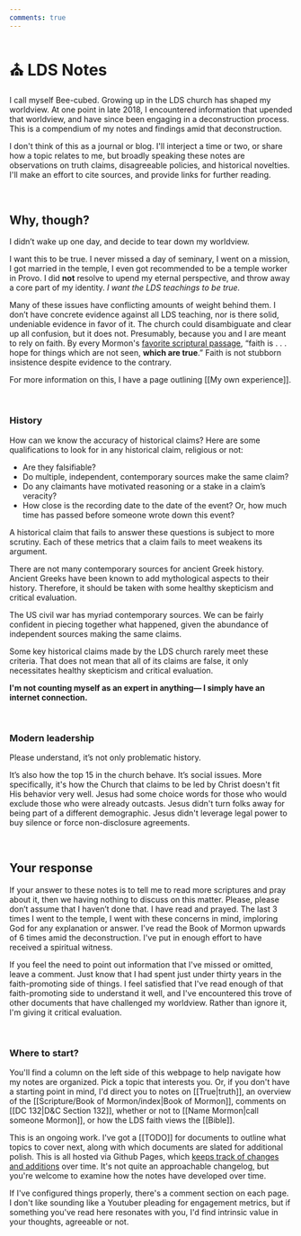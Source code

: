 ```yaml
---
comments: true
---
```

# ⛪ LDS Notes
I call myself Bee-cubed. Growing up in the LDS church has shaped my worldview. At one point in late 2018, I encountered information that upended that worldview, and have since been engaging in a deconstruction process. This is a compendium of my notes and findings amid that deconstruction.

I don't think of this as a journal or blog. I'll interject a time or two, or share how a topic relates to me, but broadly speaking these notes are observations on truth claims, disagreeable policies, and historical novelties. I'll make an effort to cite sources, and provide links for further reading.

&nbsp;

## Why, though?
I didn’t wake up one day, and decide to tear down my worldview.

I want this to be true. I never missed a day of seminary, I went on a mission, I got married in the temple, I even got recommended to be a temple worker in Provo. I did **not** resolve to upend my eternal perspective, and throw away a core part of my identity. *I want the LDS teachings to be true.*

Many of these issues have conflicting amounts of weight behind them. I don’t have concrete evidence against all LDS teaching, nor is there solid, undeniable evidence in favor of it. The church could disambiguate and clear up all confusion, but it does not. Presumably, because you and I are meant to rely on faith. By every Mormon's [favorite scriptural passage](https://www.churchofjesuschrist.org/study/scriptures/bofm/alma/32?lang=eng&id=p21#p21), “faith is . . . hope for things which are not seen, **which are true**.” Faith is not stubborn insistence despite evidence to the contrary.

For more information on this, I have a page outlining [[My own experience]].

&nbsp;

### History
How can we know the accuracy of historical claims? Here are some qualifications to look for in any historical claim, religious or not:

- Are they falsifiable?
- Do multiple, independent, contemporary sources make the same claim?
- Do any claimants have motivated reasoning or a stake in a claim’s veracity?
- How close is the recording date to the date of the event? Or, how much time has passed before someone wrote down this event?

A historical claim that fails to answer these questions is subject to more scrutiny. Each of these metrics that a claim fails to meet weakens its argument.

There are not many contemporary sources for ancient Greek history. Ancient Greeks have been known to add mythological aspects to their history. Therefore, it should be taken with some healthy skepticism and critical evaluation.

The US civil war has myriad contemporary sources. We can be fairly confident in piecing together what happened, given the abundance of independent sources making the same claims.

Some key historical claims made by the LDS church rarely meet these criteria. That does not mean that all of its claims are false, it only necessitates healthy skepticism and critical evaluation.

**I'm not counting myself as an expert in anything— I simply have an internet connection.**

&nbsp;

### Modern leadership
Please understand, it’s not only problematic history.

It’s also how the top 15 in the church behave. It’s social issues. More specifically, it's how the Church that claims to be led by Christ doesn't fit His behavior very well. Jesus had some choice words for those who would exclude those who were already outcasts. Jesus didn't turn folks away for being part of a different demographic. Jesus didn't leverage legal power to buy silence or force non-disclosure agreements.

&nbsp;

## Your response
If your answer to these notes is to tell me to read more scriptures and pray about it, then we having nothing to discuss on this matter. Please, please don’t assume that I haven’t done that. I have read and prayed. The last 3 times I went to the temple, I went with these concerns in mind, imploring God for any explanation or answer. I’ve read the Book of Mormon upwards of 6 times amid the deconstruction. I've put in enough effort to have received a spiritual witness.

If you feel the need to point out information that I've missed or omitted, leave a comment. Just know that I had spent just under thirty years in the faith-promoting side of things. I feel satisfied that I've read enough of that faith-promoting side to understand it well, and I've encountered this trove of other documents that have challenged my worldview. Rather than ignore it, I'm giving it critical evaluation.

&nbsp;

### Where to start?
You'll find a column on the left side of this webpage to help navigate how my notes are organized. Pick a topic that interests you. Or, if you don't have a starting point in mind, I'd direct you to notes on [[True|truth]], an overview of the [[Scripture/Book of Mormon/index|Book of Mormon]], comments on [[DC 132|D&C Section 132]], whether or not to [[Name Mormon|call someone Mormon]], or how the LDS faith views the [[Bible]].

This is an ongoing work. I've got a [[TODO]] for documents to outline what topics to cover next, along with which documents are slated for additional polish. This is all hosted via Github Pages, which [keeps track of changes and additions](https://github.com/b3-exmo/b3-exmo.github.io/commits/main/) over time. It's not quite an approachable changelog, but you're welcome to examine how the notes have developed over time.

If I've configured things properly, there's a comment section on each page. I don't like sounding like a Youtuber pleading for engagement metrics, but if something you've read here resonates with you, I'd find intrinsic value in your thoughts, agreeable or not.